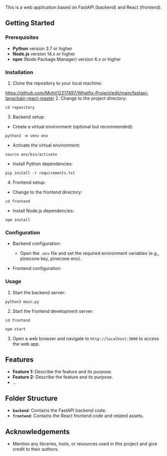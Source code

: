 
This is a web application based on FastAPI (backend) and React (frontend).

## Getting Started

### Prerequisites

- **Python** version 3.7 or higher
- **Node.js** version 14.x or higher
- **npm** (Node Package Manager) version 6.x or higher

### Installation

1. Clone the repository to your local machine:

https://github.com/Mohit12217497/Whatfix-Project/edit/main/fastapi-langchain-react-master
2. Change to the project directory:

```shell
cd repository
```

3. Backend setup:

- Create a virtual environment (optional but recommended):

```shell
python3 -m venv env
```

- Activate the virtual environment:

```shell
source env/bin/activate
```

- Install Python dependencies:

```shell
pip install -r requirements.txt
```

4. Frontend setup:

- Change to the frontend directory:

```shell
cd frontend
```

- Install Node.js dependencies:

```shell
npm install
```

### Configuration

- Backend configuration:

  - Open the `.env` file and set the required environment variables (e.g., pinecone key, pinecone env).

- Frontend configuration:

### Usage

1. Start the backend server:

```shell
python3 main.py
```

2. Start the frontend development server:

```shell
cd frontend

npm start
```

3. Open a web browser and navigate to `http://localhost:3000` to access the web app.

## Features

- **Feature 1:** Describe the feature and its purpose.
- **Feature 2:** Describe the feature and its purpose.
- ...

## Folder Structure

- **`backend`**: Contains the FastAPI backend code.
- **`frontend`**: Contains the React frontend code and related assets.


## Acknowledgements

- Mention any libraries, tools, or resources used in this project and give credit to their authors.
